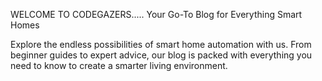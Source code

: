 WELCOME TO CODEGAZERS.....
Your Go-To Blog for Everything Smart Homes

Explore the endless possibilities of smart home automation with us. From beginner guides to expert advice, our blog is packed with everything you need to know to create a smarter living environment.
